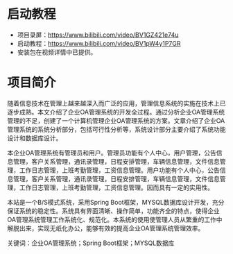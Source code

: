 # 启动教程

- 项目录屏：https://www.bilibili.com/video/BV1GZ421e74u
- 启动教程：https://www.bilibili.com/video/BV1pW4y1P7GR
- 安装包在视频详情中已提供。

# 项目简介
随着信息技术在管理上越来越深入而广泛的应用，管理信息系统的实施在技术上已逐步成熟。本文介绍了企业OA管理系统的开发全过程。通过分析企业OA管理系统管理的不足，创建了一个计算机管理企业OA管理系统的方案。文章介绍了企业OA管理系统的系统分析部分，包括可行性分析等，系统设计部分主要介绍了系统功能设计和数据库设计。

本企业OA管理系统有管理员和用户。管理员功能有个人中心，用户管理，公告信息管理，客户关系管理，通讯录管理，日程安排管理，车辆信息管理，文件信息管理，工作日志管理，上班考勤管理，工资信息管理。用户功能有个人中心，公告信息管理，客户关系管理，通讯录管理，日程安排管理，车辆信息管理，文件信息管理，工作日志管理，上班考勤管理，工资信息管理。因而具有一定的实用性。

本站是一个B/S模式系统，采用Spring Boot框架，MYSQL数据库设计开发，充分保证系统的稳定性。系统具有界面清晰、操作简单，功能齐全的特点，使得企业OA管理系统管理工作系统化、规范化。本系统的使用使管理人员从繁重的工作中解脱出来，实现无纸化办公，能够有效的提高企业OA管理系统管理效率。

关键词：企业OA管理系统；Spring Boot框架；MYSQL数据库
